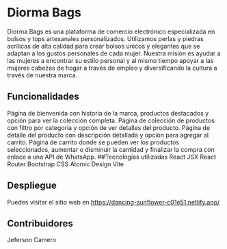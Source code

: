 # Diorma Bags
Diorma Bags es una plataforma de comercio electrónico especializada en bolsos y tops artesanales personalizados. Utilizamos perlas y piedras acrílicas de alta calidad para crear bolsos únicos y elegantes que se adaptan a los gustos personales de cada mujer. Nuestra misión es ayudar a las mujeres a encontrar su estilo personal y al mismo tiempo apoyar a las mujeres cabezas de hogar a través de empleo y diversificando la cultura a través de nuestra marca.

## Funcionalidades
Página de bienvenida con historia de la marca, productos destacados y opción para ver la colección completa.
Página de colección de productos con filtro por categoria y opción de ver detalles del producto.
Página de detalle del producto con descripción detallada y opción para agregar al carrito.
Página de carrito donde se pueden ver los productos seleccionados, aumentar o disminuir la cantidad y finalizar la compra con enlace a una API de WhatsApp.
##Tecnologías utilizadas
React JSX
React Router
Bootstrap
CSS
Atomic Design
Vite
## Despliegue
Puedes visitar el sitio web en https://dancing-sunflower-c01e51.netlify.app/

## Contribuidores
Jeferson Camero
